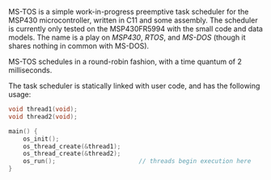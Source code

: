 MS-TOS is a simple work-in-progress preemptive task scheduler for the MSP430 microcontroller, written in C11 and some assembly. The scheduler is currently only tested on the MSP430FR5994 with the small code and data models. The name is a play on *MSP430*, *RTOS*, and *MS-DOS* (though it shares nothing in common with MS-DOS).

MS-TOS schedules in a round-robin fashion, with a time quantum of 2 milliseconds.

The task scheduler is statically linked with user code, and has the following usage:

```c
void thread1(void);
void thread2(void);

main() {
    os_init();
    os_thread_create(&thread1);
    os_thread_create(&thread2);
    os_run();                       // threads begin execution here
}
```